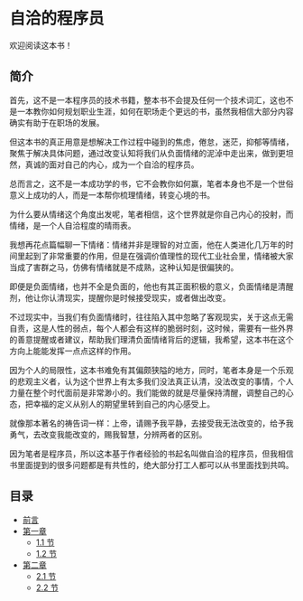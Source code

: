 # 自洽的程序员

欢迎阅读这本书！

## 简介

首先，这不是一本程序员的技术书籍，整本书不会提及任何一个技术词汇，这也不是一本教你如何规划职业生涯，如何在职场走个更远的书，虽然我相信大部分内容确实有助于在职场的发展。

但这本书的真正用意是想解决工作过程中碰到的焦虑，倦怠，迷茫，抑郁等情绪，聚焦于解决具体问题，通过改变认知将我们从负面情绪的泥淖中走出来，做到更坦然，真诚的面对自己的内心，成为一个自洽的程序员。

总而言之，这不是一本成功学的书，它不会教你如何赢，笔者本身也不是一个世俗意义上成功的人，而是一本帮你梳理情绪，转变心境的书。

为什么要从情绪这个角度出发呢，笔者相信，这个世界就是你自己内心的投射，而情绪，是一个人自洽程度的晴雨表。

我想再花点篇幅聊一下情绪：情绪并非是理智的对立面，他在人类进化几万年的时间里起到了非常重要的作用，但是在强调价值理性的现代工业社会里，情绪被大家当成了害群之马，仿佛有情绪就是不成熟，这种认知是很偏狭的。

即便是负面情绪，也并不全是负面的，他也有其正面积极的意义，负面情绪是清醒剂，他让你认清现实，提醒你是时候接受现实，或者做出改变。

不过现实中，当我们有负面情绪时，往往陷入其中忽略了客观现实，关于这点无需自责，这是人性的弱点，每个人都会有这样的脆弱时刻，这时候，需要有一些外界的善意提醒或者建议，帮助我们理清负面情绪背后的逻辑，我希望，这本书在这个方向上能能发挥一点点这样的作用。

因为个人的局限性，这本书难免有其偏颇狭隘的地方，同时，笔者本身是一个乐观的悲观主义者，认为这个世界上有太多我们没法真正认清，没法改变的事情，个人力量在整个时代面前是非常渺小的。我们能做的就是尽量保持清醒，调整自己的心态，把幸福的定义从别人的期望里转到自己的内心感受上。

就像那本著名的祷告词一样：上帝，请赐予我平静，去接受我无法改变的，给予我勇气，去改变我能改变的，赐我智慧，分辨两者的区别。

因为笔者是程序员，所以这本基于作者经验的书起名叫做自洽的程序员，但我相信书里面提到的很多问题都是有共性的，绝大部分打工人都可以从书里面找到共鸣。

## 目录

* [前言](preface.md)
* [第一章](chapter1/README.md)
  * [1.1 节](chapter1/section1.md)
  * [1.2 节](chapter1/section2.md)
* [第二章](chapter2/README.md)
  * [2.1 节](chapter2/section1.md)
  * [2.2 节](chapter2/section2.md)
